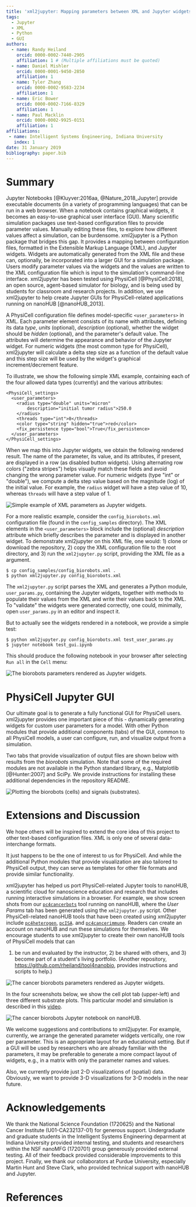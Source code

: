 ```yaml
---
title: 'xml2jupyter: Mapping parameters between XML and Jupyter widgets'
tags:
  - Jupyter
  - XML
  - Python
  - GUI
authors:
  - name: Randy Heiland
    orcid: 0000-0002-7440-2905
    affiliation: 1 # (Multiple affiliations must be quoted)
  - name: Daniel Mishler
    orcid: 0000-0001-9450-2850
    affiliation: 1 
  - name: Tyler Zhang
    orcid: 0000-0002-9583-2234
    affiliation: 1 
  - name: Eric Bower
    orcid: 0000-0002-7166-8329
    affiliation: 1 
  - name: Paul Macklin
    orcid: 0000-0002-9925-0151
    affiliation: 1
affiliations:
 - name: Intelligent Systems Engineering, Indiana University
   index: 1
date: 31 January 2019
bibliography: paper.bib
---
```


# Summary

Jupyter Notebooks [@Kluyver:2016aa, @Nature_2018_Jupyter] provide executable documents (in a variety of programming languages) that can be run in a web browser. 
When a notebook contains
graphical widgets, it becomes an easy-to-use graphical user interface (GUI).
Many scientific simulation packages use text-based configuration files to provide parameter values.
Manually editing these files, to explore how different values affect a simulation, can be burdensome.
xml2jupyter is a Python package that bridges this gap. It provides a mapping between configuration files, formatted in 
the Extensible Markup Language (XML), and Jupyter widgets. Widgets are automatically generated from the XML
file and these can, optionally, be incorporated into a larger GUI for a simulation package. 
Users modify parameter values via the widgets 
and the values are written to the XML configuration file which is input to
the simulation's command-line interface. 
xml2jupyter has been tested using PhysiCell [@PhysiCell:2018], an open source, agent-based simulator for biology,
and is being used by students for classroom and research projects. In addition, we use xml2jupyter to help
create Jupyter GUIs for PhysiCell-related applications running on nanoHUB [@nanoHUB_2013].

A PhysiCell configuration file defines model-specific `<user_parameters>` in XML. Each parameter element
consists of its name with attributes, defining its data *type*, *units* (optional), *description* (optional),
whether the widget should be *hidden* (optional),
and the parameter's default value. The attributes will determine the appearance and 
behavior of the Jupyter widget. For numeric widgets (the most common type for PhysiCell), 
xml2jupyter will calculate a delta step size as a function of the default value and this 
step size will be used by the widget's graphical increment/decrement feature.

<!-- 
```xml
<user_parameters>
  <answer type="int" units="Triganic Pu">42</answer> 
  <author type="string">DNA</author>
  <enjoyed type="boolean">True</enjoyed>
</user_parameters>
```
-->
To illustrate, we show the following simple XML example, containing each of the four 
allowed data types (currently) and the various attributes: 

<!-- ![](images/silly_xml-60.png) -->
<!-- ![](images/config_contrived.png) -->

```
<PhysiCell_settings>
  <user_parameters>
    <radius type="double" units="micron"
        description="initial tumor radius">250.0
    </radius>
    <threads type="int">8</threads>
    <color type="string" hidden="true">red</color>
    <fix_persistence type="bool">True</fix_persistence>
  </user_parameters>
</PhysiCell_settings>
```

<!--
When we map this into Jupyter widgets, we obtain the following rendered result (left). The
middle snapshot shows the updated numeric value after the user does a single delta step (up) on the `radius` (note the step size of 10)
and the right snapshot after the user single steps the `threads` value (note the step size of 1).
-->

When we map this into Jupyter widgets, we obtain the following rendered result. 
The name of the parameter, its value, and its attributes, if present, are displayed in a row (as disabled button widgets). 
Using alternating row colors ("zebra stripes") helps visually match these fields and avoid changing the wrong
parameter value.
For numeric widgets (type "int" or "double"), we compute a delta step value based on the magnitude (log) 
of the initial value.
For example, the `radius` widget will have a step value of 10, whereas `threads` will have a step value of 1.

![Simple example of XML parameters as Jupyter widgets.](images/simple_widgets.png)

<!--
![](images/silly1-50.png)
![](images/silly2-50.png)
![](images/silly3-50.png)
-->

For a more realistic example, consider the `config_biorobots.xml` configuration file (found in the
`config_samples` directory). The XML elements in the `<user_parameters>` block include the
(optional) *description* attribute which briefly describes the parameter and is displayed in another widget. 
To demonstrate xml2jupyter on this XML file, one would: 1) clone or download the repository, 
2) copy the XML configuration file to the root directory, and 3) run the 
`xml2jupyter.py` script, providing the XML file as a argument.
```
$ cp config_samples/config_biorobots.xml .
$ python xml2jupyter.py config_biorobots.xml 
```
The `xml2jupyter.py` script parses the XML and generates a Python 
module, `user_params.py`, containing the Jupyter widgets, together with methods to populate 
their values from the XML and write their values back to the XML. 
To "validate" the widgets were generated correctly, one could, minimally, open `user_params.py` 
in an editor and inspect it.

But to actually see the widgets rendered in a notebook, we provide a simple test:
```
$ python xml2jupyter.py config_biorobots.xml test_user_params.py
$ jupyter notebook test_gui.ipynb
```
This should produce the following notebook in your browser after selecting `Run all` in the `Cell` menu:

![The biorobots parameters rendered as Jupyter widgets.](images/test_biorobots_params.png)

# PhysiCell Jupyter GUI

Our ultimate goal is to generate a fully functional GUI for PhysiCell users. xml2jupyter provides one
important piece of this - dynamically generating widgets for custom user parameters for a model.
With other Python modules that provide additional components (tabs) of the GUI, common to all PhysiCell
models, a user can configure, run, and visualize output from a simulation.
<!-- (we currently assume the user will run the simulation from a shell window).  -->
Two tabs that provide
visualization of output files are shown below with results from the *biorobots* simulation.
Note that some of the required modules are not available in the Python
standard library, e.g., Matplotlib [@Hunter:2007] and SciPy.
We provide instructions for 
installing these additional dependencies in the repository README.

<!--
![](images/biorobots_cells.png)
![](images/biorobots_substrates.png)
![](images/biorobots_2x1_crop.png)
-->
![Plotting the biorobots (cells) and signals (substrates).](images/biorobots_2x1b.png)

<!-- 
-![](images/heterogeneity_params.png)
The images above show hetero...  -->

# Extensions and Discussion

We hope others will be inspired to extend the core idea of this project to other text-based 
configuration files. XML is only one of several data-interchange formats. 
<!-- https://insights.dice.com/2018/01/05/5-xml-alternatives-to-consider-in-2018/ -->
It just happens to be the one of interest to us for PhysiCell.
And while the additional Python modules that provide visualization are also tailored to PhysiCell
output, they can serve as templates for other file formats and provide similar functionality.
<!-- We welcome contributions, especially for three-dimensional data. -->

xml2jupyter has helped us port PhysiCell-related Jupyter tools to nanoHUB, 
a scientific cloud for nanoscience education and research that includes running 
interactive <!-- or batch --> simulations in a browser. For example, we show screen shots from our [`pc4cancerbots`](https://nanohub.org/tools/pc4cancerbots)
tool running on nanoHUB, where the *User Params* tab has been generated using the 
`xml2jupyter.py` script. 
Other PhysiCell-related nanoHUB tools that have been created using xml2jupyter include [`pc4heterogen`](https://nanohub.org/tools/pc4heterogen), [`pcISA`](https://nanohub.org/tools/pcisa).
and [`pc4cancerimmune`](https://nanohub.org/tools/pc4cancerimmune).
Readers can create an account on nanoHUB and run these simulations for themselves.
We encourage students to use xml2jupyter to create their own nanoHUB tools of PhysiCell models that can 
1) be run and evaluated by 
the instructor, 2) be shared with others, and 3) become part of a student's living portfolio. 
(Another repository, https://github.com/rheiland/tool4nanobio, provides instructions and scripts to help.)

![The cancer biorobots parameters rendered as Jupyter widgets.](images/nanohub_cancerbots_params.png)

<!--
![](images/nanohub_cells.png)

![](images/nanohub_o2.png)

![](images/nanohub_chemo.png)

![](images/nanohub_therap.png)
-->

In the four screenshots below, we show the cell plot tab (upper-left) and three different substrate plots.
This particular model and simulation is described in this [video](https://www.youtube.com/watch?v=wuDZ40jW__M).

![The cancer biorobots Jupyter notebook on nanoHUB.](images/nano_2x2.png)

We welcome suggestions and contributions to xml2jupyter.
For example, currently, we arrange the generated parameter widgets vertically, one row per parameter.
This is an appropriate layout for an educational setting. But if a GUI will be used by researchers who are 
already familiar with the parameters, it may be preferable to generate a more compact layout of widgets,
e.g., in a matrix with only the parameter names and values.
<!-- Suggestions for additional visualization functionality are also welcome. -->

Also, we currently provide just 2-D visualizations of (spatial) data. Obviously, we 
want to provide 3-D visualizations for 3-D models in the near future.

# Acknowledgements

We thank the National Science Foundation (1720625) and the
National Cancer Institute (U01-CA232137-01) for generous support.
Undergraduate and graduate students in the Intelligent Systems Engineering deparment 
at Indiana University provided internal testing, and students and researchers 
within the NSF nanoMFG (1720701) group generously provided external testing. All of
their feedback provided considerable improvements to this project.
Finally, we thank our collaborators at Purdue University, especially Martin Hunt and 
Steve Clark, who provided technical support with nanoHUB and Jupyter.

# References

